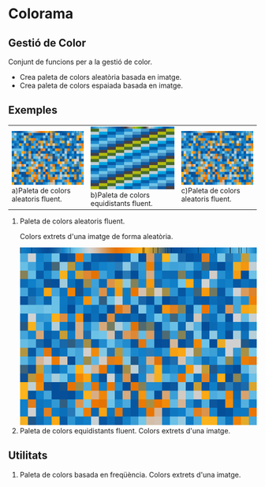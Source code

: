 # Colorama
<h2>Gestió de Color</h2>
<p>Conjunt de funcions per a la gestió de color.</p>
<ul>
	<li>Crea paleta de colors aleatòria basada en imatge.</li>
	<li>Crea paleta de colors espaiada basada en imatge.</li>
</ul>

<h2>Exemples</h2>
<table>
	<tr>
		<td><img src="/colorama 01/build/frame/colorama01-000157.png" />
		a)Paleta de colors aleatoris fluent.</td>
		<td><img src="/colorama 02/build/frame/colorama02-000386.png" />
		b)Paleta de colors equidistants fluent.</td>
		<td><img src="/colorama 01/build/frame/colorama01-000157.png" />
		c)Paleta de colors aleatoris fluent.</td>
	</tr>
</table>
<ol>
	<li>Paleta de colors aleatoris fluent.</li>
	<p> Colors extrets d'una imatge de forma aleatòria.</p>
	<img src="/colorama 01/build/frame/colorama01-000157.png" />
	<li>Paleta de colors equidistants fluent. Colors extrets d'una imatge.</li>
</ol>

<h2>Utilitats</h2>
<ol>
	<li>Paleta de colors basada en freqüència. Colors extrets d'una imatge.</li>
</ol>
